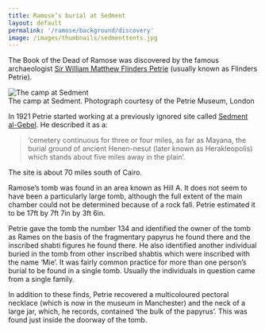 ```yaml
---
title: Ramose’s burial at Sedment
layout: default
permalink: '/ramose/background/discovery'
image: /images/thumbnails/sedmenttents.jpg
---
```


The Book of the Dead of Ramose was discovered by the famous archaeologist [Sir William Matthew Flinders Petrie](https://en.wikipedia.org/wiki/Flinders_Petrie) (usually known as Flinders Petrie).

![The camp at Sedment]({{site.baseurl}}/images/sedmenttents.jpg)  
The camp at Sedment.  Photograph courtesy of the Petrie Museum,   London

In 1921 Petrie started working at a previously ignored site called [Sedment al-Gebel](http://www.digitalegypt.ucl.ac.uk/sedment/index.html). He described it as a:

> ‘cemetery continuous for three or four miles, as far as Mayana, the burial ground of ancient Henen-nesut (later known as Herakleopolis) which stands about five miles away in the plain’.

The site is about 70 miles south of Cairo.

Ramose’s tomb was found in an area known as Hill A. It does not seem to have been a particularly large tomb, although the full extent of the main chamber could not be determined because of a rock fall. Petrie estimated it to be 17ft by 7ft 7in by 3ft 6in.

Petrie gave the tomb the number 134 and identified the owner of the tomb as Rames on the basis of the fragmentary papyrus he found there and the inscribed shabti figures he found there. He also identified another individual buried in the tomb from other inscribed shabtis which were inscribed with the name ‘Mie’. It was fairly common practice for more than one person’s burial to be found in a single tomb. Usually the individuals in question came from a single family.

In addition to these finds, Petrie recovered a multicoloured pectoral necklace (which is now in the museum in Manchester) and the neck of a large jar, which, he records, contained ‘the bulk of the papyrus’. This was found just inside the doorway of the tomb.
